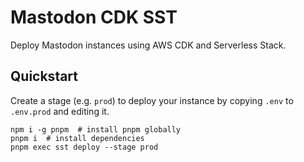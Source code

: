 # Mastodon CDK SST

Deploy Mastodon instances using AWS CDK and Serverless Stack.

## Quickstart

Create a stage (e.g. `prod`) to deploy your instance by copying `.env` to `.env.prod` and editing it.

```shell
npm i -g pnpm  # install pnpm globally
pnpm i  # install dependencies
pnpm exec sst deploy --stage prod
```
